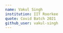 ```yaml
---
name: Vakul Singh
institution: IIT Roorkee
quote: Covid Batch 2021
github_user: vakul-singh
---
```


